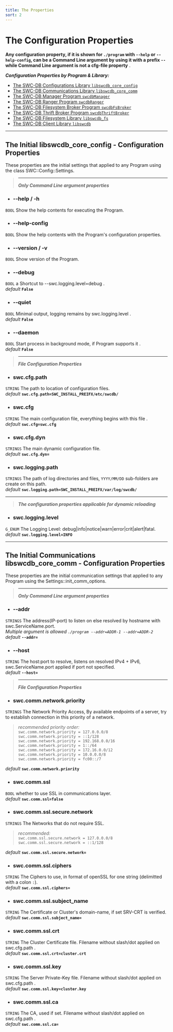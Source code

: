 ```yaml
---
title: The Properties
sort: 2
---
```





# The Configuration Properties
  **Any configuration property, if it is shown for ```./program``` with ```--help``` or ```--help-config```, can be a Command Line argument by using it with a prefix ```--``` while Command Line argument is not a cfg-file property** .
  
  **_Configuration Properties by Program & Library:_**
  * [The SWC-DB Configurations Library ```libswcdb_core_config```](#the-initial-libswcdb_core_config---configuration-properties)
  * [The SWC-DB Communications Library ```libswcdb_core_comm```](#the-initial-communications-libswcdb_core_comm---configuration-properties)
  * [The SWC-DB Manager Program ```swcdbManager```](manager.html)
  * [The SWC-DB Ranger Program ```swcdbRanger```](ranger.html)
  * [The SWC-DB Filesystem Broker Program ```swcdbFsBroker```](fsbroker.html)
  * [The SWC-DB Thrift Broker Program ```swcdbThriftBroker```](thriftbroker.html)
  * [The SWC-DB Filesystem Library ```libswcdb_fs```](libswcdb_fs/)
  * [The SWC-DB Client Library ```libswcdb```](libswcdb.html)


***



## The Initial libswcdb_core_config - Configuration Properties
These properties are the initial settings that applied to any Program using the class SWC::Config::Settings.


> ***
> **_Only Command Line argument properties_**

* ### --help / -h
```BOOL```
Show the help contents for executing the Program.

* ### --help-config
```BOOL```
Show the help contents with the Program's configuration properties.

* ### --version / -v
```BOOL```
Show version of the Program.


* ### --debug
```BOOL```
a Shortcut to --swc.logging.level=debug . \
_default_ **```False```**

* ### --quiet
```BOOL```
Minimal output, logging remains by swc.logging.level . \
_default_ **```False```**

* ### --daemon
```BOOL```
Start process in background mode, if Program supports it . \
_default_ **```False```**


> ***
> **_File Configuration Properties_**

* ### swc.cfg.path
```STRING```
The path to location of configuration files. \
_default_ **```swc.cfg.path=SWC_INSTALL_PREIFX/etc/swcdb/```**

* ### swc.cfg
```STRING```
The main configuration file, everything begins with this file . \
_default_ **```swc.cfg=swc.cfg```**

* ### swc.cfg.dyn
```STRINGS```
The main dynamic configuration file. \
_default_ **```swc.cfg.dyn=```**


* ### swc.logging.path
```STRINGS```
The path of log directories and files, ```YYYY/MM/DD``` sub-folders are create on this path. \
_default_ **```swc.logging.path=SWC_INSTALL_PREIFX/var/log/swcdb/```**


***

> **_The configuration properties applicable for dynamic reloading_**

* ### swc.logging.level
```G_ENUM```
The Logging Level: debug|info|notice|warn|error|crit|alert|fatal. \
_default_ **```swc.logging.level=INFO```**



***



## The Initial Communications libswcdb_core_comm - Configuration Properties
These properties are the initial communication settings that applied to any Program using the Settings::init_comm_options.


> ***
> **_Only Command Line argument properties_**

* ### --addr
```STRINGS```
The address(IP-port) to listen on else resolved by hostname with swc.ServiceName.port. \
_Multiple argument is allowed ```./program --addr=ADDR-1 --addr=ADDR-2```_ \
_default_ **```--addr=```**

* ### --host
```STRING```
The host:port to resolve, listens on resolved IPv4 + IPv6, swc.ServiceName.port applied if port not specified. \
_default_ **```--host=```**



> ***
> **_File Configuration Properties_**


* ### swc.comm.network.priority
```STRINGS```
The Network Priority Access, By available endpoints of a server, try to establish connection in this priority of a network.
> _recommended priority order:_ \
  ```swc.comm.network.priority = 127.0.0.0/8``` \
  ```swc.comm.network.priority = ::1/128``` \
  ```swc.comm.network.priority = 192.168.0.0/16``` \
  ```swc.comm.network.priority = 1::/64``` \
  ```swc.comm.network.priority = 172.16.0.0/12``` \
  ```swc.comm.network.priority = 10.0.0.0/8``` \
  ```swc.comm.network.priority = fc00::/7```

  _default_ **```swc.comm.network.priority```**

* ### swc.comm.ssl
```BOOL```
whether to use SSL in communications layer. \
_default_ **```swc.comm.ssl=false```**

* ### swc.comm.ssl.secure.network
```STRINGS```
The Networks that do not require SSL.
> _recommended:_ \
  ```swc.comm.ssl.secure.network = 127.0.0.0/8``` \
  ```swc.comm.ssl.secure.network = ::1/128```

  _default_ **```swc.comm.ssl.secure.network=```**

* ### swc.comm.ssl.ciphers
```STRING```
The Ciphers to use, in format of openSSL for one string (delimitted with a colon ```:```). \
_default_ **```swc.comm.ssl.ciphers=```**

* ### swc.comm.ssl.subject_name
```STRING```
The Certificate or Cluster's domain-name, if set SRV-CRT is verified. \
_default_ **```swc.comm.ssl.subject_name=```**

* ### swc.comm.ssl.crt
```STRING```
The Cluster Certificate file. Filename without slash/dot applied on swc.cfg.path . \
_default_ **```swc.comm.ssl.crt=cluster.crt```**

* ### swc.comm.ssl.key
```STRING```
The Server Private-Key file. Filename without slash/dot applied on swc.cfg.path . \
_default_ **```swc.comm.ssl.key=cluster.key```**


* ### swc.comm.ssl.ca
```STRING```
The CA, used if set. Filename without slash/dot applied on swc.cfg.path . \
_default_ **```swc.comm.ssl.ca=```**
